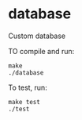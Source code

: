 # database
Custom database


TO compile and run:
```
make
./database
```

To test, run:
```
make test
./test
```
